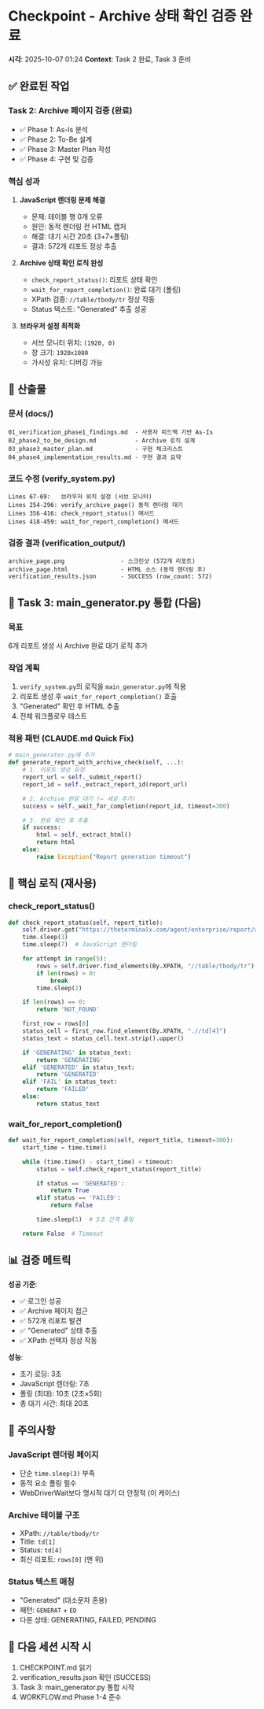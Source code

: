 # Checkpoint - Archive 상태 확인 검증 완료

**시각**: 2025-10-07 01:24
**Context**: Task 2 완료, Task 3 준비

## ✅ 완료된 작업

### Task 2: Archive 페이지 검증 (완료)
- ✅ Phase 1: As-Is 분석
- ✅ Phase 2: To-Be 설계
- ✅ Phase 3: Master Plan 작성
- ✅ Phase 4: 구현 및 검증

### 핵심 성과
1. **JavaScript 렌더링 문제 해결**
   - 문제: 테이블 행 0개 오류
   - 원인: 동적 렌더링 전 HTML 캡처
   - 해결: 대기 시간 20초 (3+7+폴링)
   - 결과: 572개 리포트 정상 추출

2. **Archive 상태 확인 로직 완성**
   - `check_report_status()`: 리포트 상태 확인
   - `wait_for_report_completion()`: 완료 대기 (폴링)
   - XPath 검증: `//table/tbody/tr` 정상 작동
   - Status 텍스트: "Generated" 추출 성공

3. **브라우저 설정 최적화**
   - 서브 모니터 위치: `(1920, 0)`
   - 창 크기: `1920x1080`
   - 가시성 유지: 디버깅 가능

## 📂 산출물

### 문서 (docs/)
```
01_verification_phase1_findings.md  - 사용자 피드백 기반 As-Is
02_phase2_to_be_design.md           - Archive 로직 설계
03_phase3_master_plan.md            - 구현 체크리스트
04_phase4_implementation_results.md - 구현 결과 요약
```

### 코드 수정 (verify_system.py)
```
Lines 67-69:   브라우저 위치 설정 (서브 모니터)
Lines 254-296: verify_archive_page() 동적 렌더링 대기
Lines 356-416: check_report_status() 메서드
Lines 418-459: wait_for_report_completion() 메서드
```

### 검증 결과 (verification_output/)
```
archive_page.png                - 스크린샷 (572개 리포트)
archive_page.html               - HTML 소스 (동적 렌더링 후)
verification_results.json       - SUCCESS (row_count: 572)
```

## 🎯 Task 3: main_generator.py 통합 (다음)

### 목표
6개 리포트 생성 시 Archive 완료 대기 로직 추가

### 작업 계획
1. `verify_system.py`의 로직을 `main_generator.py`에 적용
2. 리포트 생성 후 `wait_for_report_completion()` 호출
3. "Generated" 확인 후 HTML 추출
4. 전체 워크플로우 테스트

### 적용 패턴 (CLAUDE.md Quick Fix)
```python
# main_generator.py에 추가
def generate_report_with_archive_check(self, ...):
    # 1. 리포트 생성 요청
    report_url = self._submit_report()
    report_id = self._extract_report_id(report_url)

    # 2. Archive 완료 대기 (← 새로 추가)
    success = self._wait_for_completion(report_id, timeout=300)

    # 3. 완료 확인 후 추출
    if success:
        html = self._extract_html()
        return html
    else:
        raise Exception("Report generation timeout")
```

## 🔧 핵심 로직 (재사용)

### check_report_status()
```python
def check_report_status(self, report_title):
    self.driver.get("https://theterminalx.com/agent/enterprise/report/archive")
    time.sleep(3)
    time.sleep(7)  # JavaScript 렌더링

    for attempt in range(5):
        rows = self.driver.find_elements(By.XPATH, "//table/tbody/tr")
        if len(rows) > 0:
            break
        time.sleep(2)

    if len(rows) == 0:
        return 'NOT_FOUND'

    first_row = rows[0]
    status_cell = first_row.find_element(By.XPATH, ".//td[4]")
    status_text = status_cell.text.strip().upper()

    if 'GENERATING' in status_text:
        return 'GENERATING'
    elif 'GENERATED' in status_text:
        return 'GENERATED'
    elif 'FAIL' in status_text:
        return 'FAILED'
    else:
        return status_text
```

### wait_for_report_completion()
```python
def wait_for_report_completion(self, report_title, timeout=300):
    start_time = time.time()

    while (time.time() - start_time) < timeout:
        status = self.check_report_status(report_title)

        if status == 'GENERATED':
            return True
        elif status == 'FAILED':
            return False

        time.sleep(5)  # 5초 간격 폴링

    return False  # Timeout
```

## 📊 검증 메트릭

**성공 기준**:
- ✅ 로그인 성공
- ✅ Archive 페이지 접근
- ✅ 572개 리포트 발견
- ✅ "Generated" 상태 추출
- ✅ XPath 선택자 정상 작동

**성능**:
- 초기 로딩: 3초
- JavaScript 렌더링: 7초
- 폴링 (최대): 10초 (2초×5회)
- 총 대기 시간: 최대 20초

## 🚨 주의사항

### JavaScript 렌더링 페이지
- 단순 `time.sleep(3)` 부족
- 동적 요소 폴링 필수
- WebDriverWait보다 명시적 대기 더 안정적 (이 케이스)

### Archive 테이블 구조
- XPath: `//table/tbody/tr`
- Title: `td[1]`
- Status: `td[4]`
- 최신 리포트: `rows[0]` (맨 위)

### Status 텍스트 매칭
- "Generated" (대소문자 혼용)
- 패턴: `GENERAT` + `ED`
- 다른 상태: GENERATING, FAILED, PENDING

## 📝 다음 세션 시작 시

1. CHECKPOINT.md 읽기
2. verification_results.json 확인 (SUCCESS)
3. Task 3: main_generator.py 통합 시작
4. WORKFLOW.md Phase 1-4 준수
